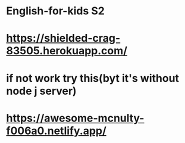 # English-for-kids S2
# https://shielded-crag-83505.herokuapp.com/
# if not work try this(byt it's without node j server)
# https://awesome-mcnulty-f006a0.netlify.app/

